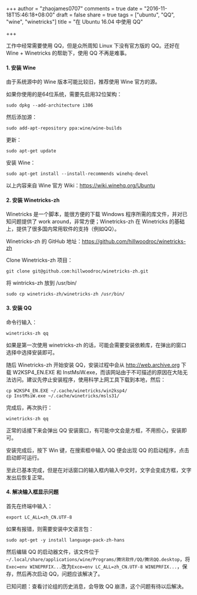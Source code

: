 +++
author = "zhaojames0707"
comments = true
date = "2016-11-18T15:46:18+08:00"
draft = false
share = true
tags = ["ubuntu", "QQ", "wine", "winetricks"]
title = "在 Ubuntu 16.04 中使用 QQ"

+++

<!--more-->

工作中经常需要使用 QQ，但是众所周知 Linux 下没有官方版的 QQ。还好在 Wine + Winetricks 的帮助下，使用 QQ 不再是难事。

#### 1. 安装 Wine

由于系统源中的 Wine 版本可能比较旧，推荐使用 Wine 官方的源。

如果你使用的是64位系统，需要先启用32位架构：

    sudo dpkg --add-architecture i386

然后添加源：

    sudo add-apt-repository ppa:wine/wine-builds

更新：

    sudo apt-get update

安装 Wine：

    sudo apt-get install --install-recommends winehq-devel

以上内容来自 Wine 官方 Wiki：https://wiki.winehq.org/Ubuntu

#### 2. 安装 Winetricks-zh

Winetricks 是一个脚本，能很方便的下载 Windows 程序所需的库文件，并对已知问题提供了 work around，非常方便；Winetricks-zh 在 Winetricks 的基础上，提供了很多国内常用软件的支持（例如QQ）。

Winetricks-zh 的 GitHub 地址：https://github.com/hillwoodroc/winetricks-zh

Clone Winetricks-zh 项目：

    git clone git@github.com:hillwoodroc/winetricks-zh.git

将 wintricks-zh 放到 /usr/bin/

    sudo cp winetricks-zh/winetricks-zh /usr/bin/

#### 3. 安装 QQ

命令行输入：

    winetricks-zh qq

如果是第一次使用 winetricks-zh 的话，可能会需要安装依赖库，在弹出的窗口选择中选择安装即可。

随后 Winetricks-zh 开始安装 QQ，安装过程中会从 http://web.archive.org 下载 W2KSP4_EN.EXE 和 InstMsiW.exe，而该网站由于不可描述的原因在大陆无法访问。建议先停止安装程序，使用科学上网工具下载到本地，然后：

    cp W2KSP4_EN.EXE ~/.cache/winetricks/win2ksp4/
    cp InstMsiW.exe ~/.cache/winetricks/msls31/

完成后，再次执行：

    winetricks-zh qq

正常的话接下来会弹出 QQ 安装窗口，有可能中文会是方框，不用担心，安装即可。

安装完成后，按下 Win 键，在搜索框中输入 QQ 便会出现 QQ 的启动程序，点击启动即可运行。

至此已基本完成，但是在对话窗口的输入框内输入中文时，文字会变成方框，文字发出后恢复正常。

#### 4. 解决输入框显示问题

首先在终端中输入：

    export LC_ALL=zh_CN.UTF-8

如果有报错，则需要安装中文语言包：

    sudo apt-get -y install language-pack-zh-hans

然后编辑 QQ 的启动器文件，该文件位于```~/.local/share/applications/wine/Programs/腾讯软件/QQ/腾讯QQ.desktop```，将```Exec=env WINEPRFIX...```改为```Exce=env LC_ALL=zh_CN.UTF-8 WINEPRFIX...```，保存，然后再次启动 QQ，问题应该解决了。

已知问题：查看讨论组的历史消息，会导致 QQ 崩溃，这个问题有待以后解决。

